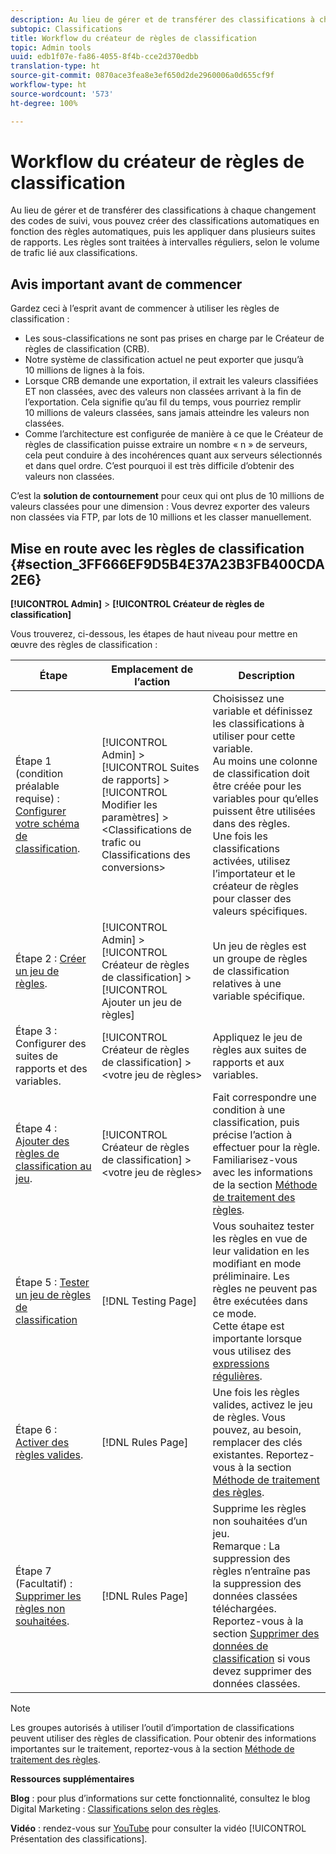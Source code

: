 ```yaml
---
description: Au lieu de gérer et de transférer des classifications à chaque changement des codes de suivi, vous pouvez créer des classifications automatiques en fonction des règles automatiques, puis les appliquer dans plusieurs suites de rapports. Les règles sont traitées à intervalles réguliers, selon le volume de trafic lié aux classifications.
subtopic: Classifications
title: Workflow du créateur de règles de classification
topic: Admin tools
uuid: edb1f07e-fa86-4055-8f4b-cce2d370edbb
translation-type: ht
source-git-commit: 0870ace3fea8e3ef650d2de2960006a0d655cf9f
workflow-type: ht
source-wordcount: '573'
ht-degree: 100%

---
```



# Workflow du créateur de règles de classification

Au lieu de gérer et de transférer des classifications à chaque changement des codes de suivi, vous pouvez créer des classifications automatiques en fonction des règles automatiques, puis les appliquer dans plusieurs suites de rapports. Les règles sont traitées à intervalles réguliers, selon le volume de trafic lié aux classifications.

## Avis important avant de commencer

Gardez ceci à l’esprit avant de commencer à utiliser les règles de classification :

* Les sous-classifications ne sont pas prises en charge par le Créateur de règles de classification (CRB).
* Notre système de classification actuel ne peut exporter que jusqu’à 10 millions de lignes à la fois.
* Lorsque CRB demande une exportation, il extrait les valeurs classifiées ET non classées, avec des valeurs non classées arrivant à la fin de l’exportation. Cela signifie qu’au fil du temps, vous pourriez remplir 10 millions de valeurs classées, sans jamais atteindre les valeurs non classées.
* Comme l’architecture est configurée de manière à ce que le Créateur de règles de classification puisse extraire un nombre « n » de serveurs, cela peut conduire à des incohérences quant aux serveurs sélectionnés et dans quel ordre. C’est pourquoi il est très difficile d’obtenir des valeurs non classées.

C’est la **solution de contournement** pour ceux qui ont plus de 10 millions de valeurs classées pour une dimension : Vous devrez exporter des valeurs non classées via FTP, par lots de 10 millions et les classer manuellement.

## Mise en route avec les règles de classification {#section_3FF666EF9D5B4E37A23B3FB400CDA2E6}

**[!UICONTROL Admin]** > **[!UICONTROL Créateur de règles de classification]**

Vous trouverez, ci-dessous, les étapes de haut niveau pour mettre en œuvre des règles de classification :

| Étape | Emplacement de l’action | Description |
|--- |--- |--- |
| Étape 1 (condition préalable requise) : [Configurer votre schéma de classification](https://docs.adobe.com/content/help/fr-FR/analytics/components/classifications/c-classifications.html). | [!UICONTROL Admin] > [!UICONTROL Suites de rapports] > [!UICONTROL Modifier les paramètres] > &lt;Classifications de trafic ou Classifications des conversions> | Choisissez une variable et définissez les classifications à utiliser pour cette variable. <br>Au moins une colonne de classification doit être créée pour les variables pour qu’elles puissent être utilisées dans des règles.<br>Une fois les classifications activées, utilisez l’importateur et le créateur de règles pour classer des valeurs spécifiques. |
| Étape 2 : [Créer un jeu de règles](/help/components/classifications/crb/classification-rule-set.md). | [!UICONTROL Admin] > [!UICONTROL Créateur de règles de classification] > [!UICONTROL Ajouter un jeu de règles] | Un jeu de règles est un groupe de règles de classification relatives à une variable spécifique. |
| Étape 3 : Configurer des suites de rapports et des variables. | [!UICONTROL Créateur de règles de classification] > &lt;votre jeu de règles> | Appliquez le jeu de règles aux suites de rapports et aux variables. |
| Étape 4 : [Ajouter des règles de classification au jeu](/help/components/classifications/crb/classification-quickstart-rules.md). | [!UICONTROL Créateur de règles de classification] > &lt;votre jeu de règles> | Fait correspondre une condition à une classification, puis précise l’action à effectuer pour la règle.  Familiarisez-vous avec les informations de la section [Méthode de traitement des règles](/help/components/classifications/crb/classification-quickstart-rules.md). |
| Étape 5 : [Tester un jeu de règles de classification](/help/components/classifications/crb/classification-quickstart-rules.md) | [!DNL Testing Page] | Vous souhaitez tester les règles en vue de leur validation en les modifiant en mode préliminaire. Les règles ne peuvent pas être exécutées dans ce mode.<br>Cette étape est importante lorsque vous utilisez des [expressions régulières](/help/components/classifications/crb/classification-quickstart-rules.md). |
| Étape 6 : [Activer des règles valides](/help/components/classifications/crb/classification-rule-definitions.md). | [!DNL Rules Page] | Une fois les règles valides, activez le jeu de règles.  Vous pouvez, au besoin, remplacer des clés existantes. Reportez-vous à la section [Méthode de traitement des règles](/help/components/classifications/crb/classification-quickstart-rules.md). |
| Étape 7 (Facultatif) : [Supprimer les règles non souhaitées](/help/components/classifications/crb/classification-rule-definitions.md). | [!DNL Rules Page] | Supprime les règles non souhaitées d’un jeu.<br>Remarque : La suppression des règles n’entraîne pas la suppression des données classées téléchargées.  Reportez-vous à la section [Supprimer des données de classification](/help/components/classifications/importer/t-delete-classification-data.md) si vous devez supprimer des données classées. |

>[!NOTE]
>
>Les groupes autorisés à utiliser l’outil d’importation de classifications peuvent utiliser des règles de classification. Pour obtenir des informations importantes sur le traitement, reportez-vous à la section [Méthode de traitement des règles](/help/components/classifications/crb/classification-quickstart-rules.md).

**Ressources supplémentaires**

**Blog** : pour plus d’informations sur cette fonctionnalité, consultez le blog Digital Marketing : [Classifications selon des règles](https://theblog.adobe.com/rule-based-classifications-part-1-making-classifications-easier/).

**Vidéo** : rendez-vous sur [YouTube](https://www.youtube.com/watch?v=6laI5SBXY-I) pour consulter la vidéo [!UICONTROL Présentation des classifications].
